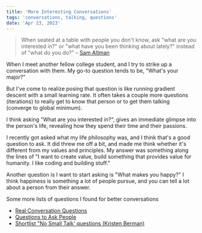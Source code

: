 ```yaml
---
title: 'More Interesting Conversations'
tags: 'conversations, talking, questions'
date: 'Apr 23, 2023'
---
```


> When seated at a table with people you don't know, ask "what are you interested in?" or "what have you been thinking about lately?" instead of "what do you do?" – [Sam Altman](https://blog.samaltman.com/more-interesting-dinner-conversations)

When I meet another fellow college student, and I try to strike up a conversation with them. My go-to question tends to be, "What's your major?"

But I've come to realize posing that question is like running gradient descent with a small learning rate. It often takes a couple more questions (iterations) to really get to know that person or to get them talking (converge to global minimum).

I think asking "What are you interested in?", gives an immediate glimpse into the person's life, revealing how they spend their time and their passions.

I recently got asked what my life philosophy was, and I think that's a good question to ask. It did threw me off a bit, and made me think whether it's different from my values and principles. My answer was something along the lines of "I want to create value, build something that provides value for humanity. I like coding and building stuff."

Another question is I want to start asking is "What makes you happy?" I think happiness is something a lot of people pursue, and you can tell a lot about a person from their answer.

Some more lists of questions I found for better conversations

- [Real Conversation Questions](http://jackieluo.com/questions)
- [Questions to Ask People](https://www.calebontiveros.com/questions-to-ask-people/)
- [Shortlist "No Small Talk' questions (Kristen Berman)](https://docs.google.com/spreadsheets/d/1mnSo5Bg_QfLHrIiI60XJ00HxsHRvm33Yx3p3nYA6CDg/edit#gid=0)
